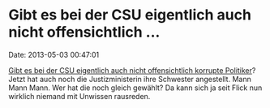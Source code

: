 Gibt es bei der CSU eigentlich auch nicht offensichtlich \...
=============================================================

Date: 2013-05-03 00:47:01

[Gibt es bei der CSU eigentlich auch nicht offensichtlich korrupte
Politiker](http://ml.spiegel.de/article.do?id=897724)? Jetzt hat auch
noch die Justizministerin ihre Schwester angestellt. Mann Mann Mann. Wer
hat die noch gleich gewählt? Da kann sich ja seit Flick nun wirklich
niemand mit Unwissen rausreden.
